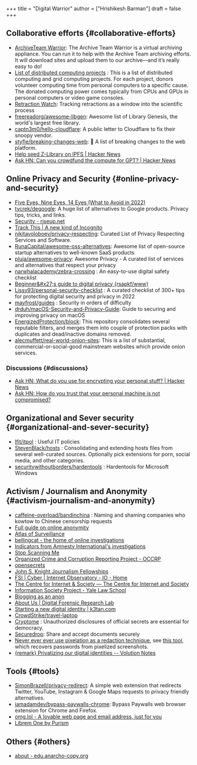 +++
title = "Digital Warrior"
author = ["Hrishikesh Barman"]
draft = false
+++

## Collaborative efforts {#collaborative-efforts}

-   [ArchiveTeam Warrior](https://wiki.archiveteam.org/index.php/ArchiveTeam_Warrior): The Archive Team Warrior is a virtual archiving appliance. You can run it to help with the Archive Team archiving efforts. It will download sites and upload them to our archive—and it’s really easy to do!
-   [List of distributed computing projects](https://en.wikipedia.org/wiki/List_of_distributed_computing_projects) : This is a list of distributed computing and grid computing projects. For each project, donors volunteer computing time from personal computers to a specific cause. The donated computing power comes typically from CPUs and GPUs in personal computers or video game consoles.
-   [Retraction Watch](https://retractionwatch.com/): Tracking retractions as a window into the scientific process
-   [freereadorg/awesome-libgen](https://github.com/freereadorg/awesome-libgen): Awesome list of Library Genesis, the world's largest free library.
-   [captn3m0/hello-cloudflare](https://github.com/captn3m0/hello-cloudflare): A public letter to Cloudflare to fix their snoopy vendor.
-   [styfle/breaking-changes-web](https://github.com/styfle/breaking-changes-web): 💢 A list of breaking changes to the web platform.
-   [Help seed Z-Library on IPFS | Hacker News](https://news.ycombinator.com/item?id=33716560)
-   [Ask HN: Can you crowdfund the compute for GPT? | Hacker News](https://news.ycombinator.com/item?id=34353049)


## Online Privacy and Security {#online-privacy-and-security}

-   [Five Eyes, Nine Eyes, 14 Eyes (What to Avoid in 2022)](https://restoreprivacy.com/5-eyes-9-eyes-14-eyes/)
-   [tycrek/degoogle](https://github.com/tycrek/degoogle): A huge list of alternatives to Google products. Privacy tips, tricks, and links.
-   [Security - riseup.net](https://help.riseup.net/en/security)
-   [Track This | A new kind of Incognito](https://trackthis.link/)
-   [nikitavoloboev/privacy-respecting](https://github.com/nikitavoloboev/privacy-respecting): Curated List of Privacy Respecting Services and Software.
-   [RunaCapital/awesome-oss-alternatives](https://github.com/RunaCapital/awesome-oss-alternatives): Awesome list of open-source startup alternatives to well-known SaaS products
-   [pluja/awesome-privacy](https://github.com/pluja/awesome-privacy): Awesome Privacy - A curated list of services and alternatives that respect your privacy
-   [narwhalacademy/zebra-crossing](https://github.com/narwhalacademy/zebra-crossing) : An easy-to-use digital safety checklist
-   [Beginner&amp;#x27;s guide to digital privacy {rsapkf/www}](https://rsapkf.org/weblog/b6f)
-   [Lissy93/personal-security-checklist](https://github.com/Lissy93/personal-security-checklist) : A curated checklist of 300+ tips for protecting digital security and privacy in 2022
-   [mayfrost/guides](https://github.com/mayfrost/guides/blob/master/CHECKLIST.md) : Security in orders of difficulty
-   [drduh/macOS-Security-and-Privacy-Guide](https://github.com/drduh/macOS-Security-and-Privacy-Guide): Guide to securing and improving privacy on macOS
-   [EnergizedProtection/block](https://github.com/EnergizedProtection/block): This repository consolidates several reputable filters, and merges them into couple of protection packs with duplicates and dead/inactive domains removed.
-   [alecmuffett/real-world-onion-sites](https://github.com/alecmuffett/real-world-onion-sites): This is a list of substantial, commercial-or-social-good mainstream websites which provide onion services.


### Discussions {#discussions}

-   [Ask HN: What do you use for encrypting your personal stuff? | Hacker News](https://news.ycombinator.com/item?id=33322789)
-   [Ask HN: How do you trust that your personal machine is not compromised?](https://news.ycombinator.com/item?id=34388866)


## Organizational and Sever security {#organizational-and-sever-security}

-   [lfit/itpol](https://github.com/lfit/itpol) : Useful IT policies
-   [StevenBlack/hosts](https://github.com/StevenBlack/hosts) : Consolidating and extending hosts files from several well-curated sources. Optionally pick extensions for porn, social media, and other categories.
-   [securitywithoutborders/hardentools](https://github.com/securitywithoutborders/hardentools) : Hardentools for Microsoft Windows


## Activism / Journalism and Anonymity {#activism-journalism-and-anonymity}

-   [caffeine-overload/bandinchina](https://github.com/caffeine-overload/bandinchina) : Naming and shaming companies who kowtow to Chinese censorship requests
-   [Full guide on online anonymity](https://anonymousplanet-ng.org/guide.html)
-   [Atlas of Surveillance](https://atlasofsurveillance.org/)
-   [bellingcat - the home of online investigations](https://www.bellingcat.com/)
-   [Indicators from Amnesty International's investigations](https://github.com/AmnestyTech/investigations)
-   [Stop Scanning Me](https://stopscanningme.eu/en/)
-   [Organized Crime and Corruption Reporting Project - OCCRP](https://www.occrp.org/en)
-   [opensecrets](https://www.opensecrets.org/)
-   [John S. Knight Journalism Fellowships](https://jsk.stanford.edu/)
-   [FSI | Cyber | Internet Observatory - IO - Home](https://cyber.fsi.stanford.edu/io)
-   [The Centre for Internet &amp; Society — The Centre for Internet and Society](https://cis-india.org/)
-   [Information Society Project - Yale Law School](https://law.yale.edu/isp/)
-   [Blogging as an anon](https://tdarb.org/blog-anonymously/index.html)
-   [About Us | Digital Forensic Research Lab](https://www.digitalsherlocks.org/about)
-   [Starting a new digital identity | k3tan.com](https://k3tan.com/starting-a-new-digital-identity)
-   [CrowdStrike/travel-laptop](https://github.com/CrowdStrike/travel-laptop)
-   [Cryptome](https://cryptome.org/) : Unauthorized disclosures of official secrets are essential for democracy.
-   [Securedrop](https://securedrop.org/): Share and accept documents securely
-   [Never ever ever use pixelation as a redaction technique](https://github.com/BishopFox/unredacter), see [this tool](https://github.com/beurtschipper/Depix), which recovers passwords from pixelized screenshots.
-   [{remark} Privatizing our digital identities -- Volution Notes](https://notes.volution.ro/v1/2023/03/remarks/6d51f70e/)


## Tools {#tools}

-   [SimonBrazell/privacy-redirect](https://github.com/SimonBrazell/privacy-redirect): A simple web extension that redirects Twitter, YouTube, Instagram &amp; Google Maps requests to privacy friendly alternatives.
-   [iamadamdev/bypass-paywalls-chrome](https://github.com/iamadamdev/bypass-paywalls-chrome): Bypass Paywalls web browser extension for Chrome and Firefox.
-   [omg.lol - A lovable web page and email address, just for you](https://home.omg.lol/)
-   [Librem One by Purism](https://librem.one/)


## Others {#others}

-   [about - edu.anarcho-copy.org](https://edu.anarcho-copy.org/theme/about-en.html)
